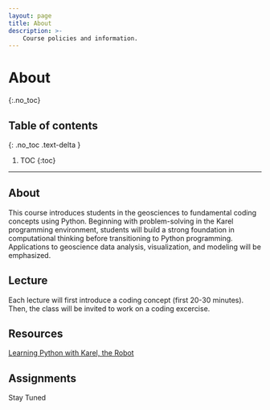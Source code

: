 ```yaml
---
layout: page
title: About
description: >-
    Course policies and information.
---
```


# About
{:.no_toc}

## Table of contents
{: .no_toc .text-delta }

1. TOC
{:toc}

---

## About

This course introduces students in the geosciences to fundamental coding concepts using Python. Beginning with problem-solving in the Karel programming environment, students will build a strong foundation in computational thinking before transitioning to Python programming. Applications to geoscience data analysis, visualization, and modeling will be emphasized.


## Lecture
Each lecture will first introduce a coding concept (first 20-30 minutes). Then, the class will be invited to work on a coding excercise.


## Resources

[Learning Python with Karel, the Robot](https://compedu.stanford.edu/karel-reader/docs/python/en/chapter1.html)

## Assignments

Stay Tuned
